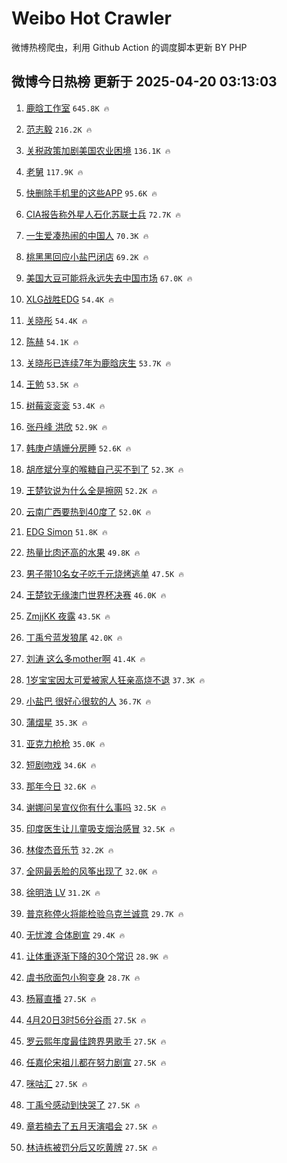 # Weibo Hot Crawler 



微博热榜爬虫，利用 Github Action 的调度脚本更新 BY PHP 


## 微博今日热榜 更新于 2025-04-20 03:13:03 
1. [鹿晗工作室](https://s.weibo.com/weibo?q=%23%E9%B9%BF%E6%99%97%E5%B7%A5%E4%BD%9C%E5%AE%A4%23&t=31&band_rank=1&Refer=top) `645.8K 🔥` 

1. [范志毅](https://s.weibo.com/weibo?q=%E8%8C%83%E5%BF%97%E6%AF%85&t=31&band_rank=2&Refer=top) `216.2K 🔥` 

1. [关税政策加剧美国农业困境](https://s.weibo.com/weibo?q=%23%E5%85%B3%E7%A8%8E%E6%94%BF%E7%AD%96%E5%8A%A0%E5%89%A7%E7%BE%8E%E5%9B%BD%E5%86%9C%E4%B8%9A%E5%9B%B0%E5%A2%83%23&t=31&band_rank=3&Refer=top) `136.1K 🔥` 

1. [老舅](https://s.weibo.com/weibo?q=%E8%80%81%E8%88%85&t=31&band_rank=4&Refer=top) `117.9K 🔥` 

1. [快删除手机里的这些APP](https://s.weibo.com/weibo?q=%23%E5%BF%AB%E5%88%A0%E9%99%A4%E6%89%8B%E6%9C%BA%E9%87%8C%E7%9A%84%E8%BF%99%E4%BA%9BAPP%23&t=31&band_rank=5&Refer=top) `95.6K 🔥` 

1. [CIA报告称外星人石化苏联士兵](https://s.weibo.com/weibo?q=%23CIA%E6%8A%A5%E5%91%8A%E7%A7%B0%E5%A4%96%E6%98%9F%E4%BA%BA%E7%9F%B3%E5%8C%96%E8%8B%8F%E8%81%94%E5%A3%AB%E5%85%B5%23&t=31&band_rank=6&Refer=top) `72.7K 🔥` 

1. [一生爱凑热闹的中国人](https://s.weibo.com/weibo?q=%E4%B8%80%E7%94%9F%E7%88%B1%E5%87%91%E7%83%AD%E9%97%B9%E7%9A%84%E4%B8%AD%E5%9B%BD%E4%BA%BA&t=31&band_rank=7&Refer=top) `70.3K 🔥` 

1. [桃黑黑回应小盐巴闭店](https://s.weibo.com/weibo?q=%E6%A1%83%E9%BB%91%E9%BB%91%E5%9B%9E%E5%BA%94%E5%B0%8F%E7%9B%90%E5%B7%B4%E9%97%AD%E5%BA%97&t=31&band_rank=8&Refer=top) `69.2K 🔥` 

1. [美国大豆可能将永远失去中国市场](https://s.weibo.com/weibo?q=%23%E7%BE%8E%E5%9B%BD%E5%A4%A7%E8%B1%86%E5%8F%AF%E8%83%BD%E5%B0%86%E6%B0%B8%E8%BF%9C%E5%A4%B1%E5%8E%BB%E4%B8%AD%E5%9B%BD%E5%B8%82%E5%9C%BA%23&t=31&band_rank=9&Refer=top) `67.0K 🔥` 

1. [XLG战胜EDG](https://s.weibo.com/weibo?q=%23XLG%E6%88%98%E8%83%9CEDG%23&t=31&band_rank=10&Refer=top) `54.4K 🔥` 

1. [关晓彤](https://s.weibo.com/weibo?q=%E5%85%B3%E6%99%93%E5%BD%A4&t=31&band_rank=11&Refer=top) `54.4K 🔥` 

1. [陈赫](https://s.weibo.com/weibo?q=%E9%99%88%E8%B5%AB&t=31&band_rank=12&Refer=top) `54.1K 🔥` 

1. [关晓彤已连续7年为鹿晗庆生](https://s.weibo.com/weibo?q=%23%E5%85%B3%E6%99%93%E5%BD%A4%E5%B7%B2%E8%BF%9E%E7%BB%AD7%E5%B9%B4%E4%B8%BA%E9%B9%BF%E6%99%97%E5%BA%86%E7%94%9F%23&t=31&band_rank=13&Refer=top) `53.7K 🔥` 

1. [王勉](https://s.weibo.com/weibo?q=%E7%8E%8B%E5%8B%89&t=31&band_rank=14&Refer=top) `53.5K 🔥` 

1. [树莓衮衮衮](https://s.weibo.com/weibo?q=%23%E6%A0%91%E8%8E%93%E8%A1%AE%E8%A1%AE%E8%A1%AE%23&t=31&band_rank=15&Refer=top) `53.4K 🔥` 

1. [张丹峰 洪欣](https://s.weibo.com/weibo?q=%E5%BC%A0%E4%B8%B9%E5%B3%B0%20%E6%B4%AA%E6%AC%A3&t=31&band_rank=16&Refer=top) `52.9K 🔥` 

1. [韩庚卢靖姗分房睡](https://s.weibo.com/weibo?q=%23%E9%9F%A9%E5%BA%9A%E5%8D%A2%E9%9D%96%E5%A7%97%E5%88%86%E6%88%BF%E7%9D%A1%23&t=31&band_rank=17&Refer=top) `52.6K 🔥` 

1. [胡彦斌分享的喉糖自己买不到了](https://s.weibo.com/weibo?q=%E8%83%A1%E5%BD%A6%E6%96%8C%E5%88%86%E4%BA%AB%E7%9A%84%E5%96%89%E7%B3%96%E8%87%AA%E5%B7%B1%E4%B9%B0%E4%B8%8D%E5%88%B0%E4%BA%86&t=31&band_rank=18&Refer=top) `52.3K 🔥` 

1. [王楚钦说为什么全是擦网](https://s.weibo.com/weibo?q=%23%E7%8E%8B%E6%A5%9A%E9%92%A6%E8%AF%B4%E4%B8%BA%E4%BB%80%E4%B9%88%E5%85%A8%E6%98%AF%E6%93%A6%E7%BD%91%23&t=31&band_rank=19&Refer=top) `52.2K 🔥` 

1. [云南广西要热到40度了](https://s.weibo.com/weibo?q=%23%E4%BA%91%E5%8D%97%E5%B9%BF%E8%A5%BF%E8%A6%81%E7%83%AD%E5%88%B040%E5%BA%A6%E4%BA%86%23&t=31&band_rank=20&Refer=top) `52.0K 🔥` 

1. [EDG Simon](https://s.weibo.com/weibo?q=EDG%20Simon&t=31&band_rank=21&Refer=top) `51.8K 🔥` 

1. [热量比肉还高的水果](https://s.weibo.com/weibo?q=%23%E7%83%AD%E9%87%8F%E6%AF%94%E8%82%89%E8%BF%98%E9%AB%98%E7%9A%84%E6%B0%B4%E6%9E%9C%23&t=31&band_rank=22&Refer=top) `49.8K 🔥` 

1. [男子带10名女子吃千元烧烤逃单](https://s.weibo.com/weibo?q=%23%E7%94%B7%E5%AD%90%E5%B8%A610%E5%90%8D%E5%A5%B3%E5%AD%90%E5%90%83%E5%8D%83%E5%85%83%E7%83%A7%E7%83%A4%E9%80%83%E5%8D%95%23&t=31&band_rank=23&Refer=top) `47.5K 🔥` 

1. [王楚钦无缘澳门世界杯决赛](https://s.weibo.com/weibo?q=%23%E7%8E%8B%E6%A5%9A%E9%92%A6%E6%97%A0%E7%BC%98%E6%BE%B3%E9%97%A8%E4%B8%96%E7%95%8C%E6%9D%AF%E5%86%B3%E8%B5%9B%23&t=31&band_rank=24&Refer=top) `46.0K 🔥` 

1. [ZmjjKK 夜露](https://s.weibo.com/weibo?q=ZmjjKK%20%E5%A4%9C%E9%9C%B2&t=31&band_rank=25&Refer=top) `43.5K 🔥` 

1. [丁禹兮蓝发狼尾](https://s.weibo.com/weibo?q=%23%E4%B8%81%E7%A6%B9%E5%85%AE%E8%93%9D%E5%8F%91%E7%8B%BC%E5%B0%BE%23&t=31&band_rank=26&Refer=top) `42.0K 🔥` 

1. [刘涛 这么多mother啊](https://s.weibo.com/weibo?q=%E5%88%98%E6%B6%9B%20%E8%BF%99%E4%B9%88%E5%A4%9Amother%E5%95%8A&t=31&band_rank=27&Refer=top) `41.4K 🔥` 

1. [1岁宝宝因太可爱被家人狂亲高烧不退](https://s.weibo.com/weibo?q=%231%E5%B2%81%E5%AE%9D%E5%AE%9D%E5%9B%A0%E5%A4%AA%E5%8F%AF%E7%88%B1%E8%A2%AB%E5%AE%B6%E4%BA%BA%E7%8B%82%E4%BA%B2%E9%AB%98%E7%83%A7%E4%B8%8D%E9%80%80%23&t=31&band_rank=28&Refer=top) `37.3K 🔥` 

1. [小盐巴 很好心很软的人](https://s.weibo.com/weibo?q=%E5%B0%8F%E7%9B%90%E5%B7%B4%20%E5%BE%88%E5%A5%BD%E5%BF%83%E5%BE%88%E8%BD%AF%E7%9A%84%E4%BA%BA&t=31&band_rank=29&Refer=top) `36.7K 🔥` 

1. [蒲熠星](https://s.weibo.com/weibo?q=%E8%92%B2%E7%86%A0%E6%98%9F&t=31&band_rank=30&Refer=top) `35.3K 🔥` 

1. [亚克力枪枪](https://s.weibo.com/weibo?q=%E4%BA%9A%E5%85%8B%E5%8A%9B%E6%9E%AA%E6%9E%AA&t=31&band_rank=31&Refer=top) `35.0K 🔥` 

1. [短剧吻戏](https://s.weibo.com/weibo?q=%E7%9F%AD%E5%89%A7%E5%90%BB%E6%88%8F&t=31&band_rank=32&Refer=top) `34.6K 🔥` 

1. [那年今日](https://s.weibo.com/weibo?q=%E9%82%A3%E5%B9%B4%E4%BB%8A%E6%97%A5&t=31&band_rank=33&Refer=top) `32.6K 🔥` 

1. [谢娜问吴宣仪你有什么事吗](https://s.weibo.com/weibo?q=%23%E8%B0%A2%E5%A8%9C%E9%97%AE%E5%90%B4%E5%AE%A3%E4%BB%AA%E4%BD%A0%E6%9C%89%E4%BB%80%E4%B9%88%E4%BA%8B%E5%90%97%23&t=31&band_rank=34&Refer=top) `32.5K 🔥` 

1. [印度医生让儿童吸支烟治感冒](https://s.weibo.com/weibo?q=%23%E5%8D%B0%E5%BA%A6%E5%8C%BB%E7%94%9F%E8%AE%A9%E5%84%BF%E7%AB%A5%E5%90%B8%E6%94%AF%E7%83%9F%E6%B2%BB%E6%84%9F%E5%86%92%23&t=31&band_rank=35&Refer=top) `32.5K 🔥` 

1. [林俊杰音乐节](https://s.weibo.com/weibo?q=%E6%9E%97%E4%BF%8A%E6%9D%B0%E9%9F%B3%E4%B9%90%E8%8A%82&t=31&band_rank=36&Refer=top) `32.2K 🔥` 

1. [全网最丢脸的风筝出现了](https://s.weibo.com/weibo?q=%23%E5%85%A8%E7%BD%91%E6%9C%80%E4%B8%A2%E8%84%B8%E7%9A%84%E9%A3%8E%E7%AD%9D%E5%87%BA%E7%8E%B0%E4%BA%86%23&t=31&band_rank=37&Refer=top) `32.0K 🔥` 

1. [徐明浩 LV](https://s.weibo.com/weibo?q=%E5%BE%90%E6%98%8E%E6%B5%A9%20LV&t=31&band_rank=38&Refer=top) `31.2K 🔥` 

1. [普京称停火将能检验乌克兰诚意](https://s.weibo.com/weibo?q=%23%E6%99%AE%E4%BA%AC%E7%A7%B0%E5%81%9C%E7%81%AB%E5%B0%86%E8%83%BD%E6%A3%80%E9%AA%8C%E4%B9%8C%E5%85%8B%E5%85%B0%E8%AF%9A%E6%84%8F%23&t=31&band_rank=39&Refer=top) `29.7K 🔥` 

1. [无忧渡 合体剧宣](https://s.weibo.com/weibo?q=%E6%97%A0%E5%BF%A7%E6%B8%A1%20%E5%90%88%E4%BD%93%E5%89%A7%E5%AE%A3&t=31&band_rank=40&Refer=top) `29.4K 🔥` 

1. [让体重逐渐下降的30个常识](https://s.weibo.com/weibo?q=%E8%AE%A9%E4%BD%93%E9%87%8D%E9%80%90%E6%B8%90%E4%B8%8B%E9%99%8D%E7%9A%8430%E4%B8%AA%E5%B8%B8%E8%AF%86&t=31&band_rank=41&Refer=top) `28.9K 🔥` 

1. [虞书欣面包小狗变身](https://s.weibo.com/weibo?q=%23%E8%99%9E%E4%B9%A6%E6%AC%A3%E9%9D%A2%E5%8C%85%E5%B0%8F%E7%8B%97%E5%8F%98%E8%BA%AB%23&t=31&band_rank=42&Refer=top) `28.7K 🔥` 

1. [杨幂直播](https://s.weibo.com/weibo?q=%E6%9D%A8%E5%B9%82%E7%9B%B4%E6%92%AD&t=31&band_rank=43&Refer=top) `27.5K 🔥` 

1. [4月20日3时56分谷雨](https://s.weibo.com/weibo?q=%234%E6%9C%8820%E6%97%A53%E6%97%B656%E5%88%86%E8%B0%B7%E9%9B%A8%23&t=31&band_rank=44&Refer=top) `27.5K 🔥` 

1. [罗云熙年度最佳跨界男歌手](https://s.weibo.com/weibo?q=%23%E7%BD%97%E4%BA%91%E7%86%99%E5%B9%B4%E5%BA%A6%E6%9C%80%E4%BD%B3%E8%B7%A8%E7%95%8C%E7%94%B7%E6%AD%8C%E6%89%8B%23&t=31&band_rank=45&Refer=top) `27.5K 🔥` 

1. [任嘉伦宋祖儿都在努力剧宣](https://s.weibo.com/weibo?q=%23%E4%BB%BB%E5%98%89%E4%BC%A6%E5%AE%8B%E7%A5%96%E5%84%BF%E9%83%BD%E5%9C%A8%E5%8A%AA%E5%8A%9B%E5%89%A7%E5%AE%A3%23&t=31&band_rank=46&Refer=top) `27.5K 🔥` 

1. [咪咕汇](https://s.weibo.com/weibo?q=%E5%92%AA%E5%92%95%E6%B1%87&t=31&band_rank=47&Refer=top) `27.5K 🔥` 

1. [丁禹兮感动到快哭了](https://s.weibo.com/weibo?q=%23%E4%B8%81%E7%A6%B9%E5%85%AE%E6%84%9F%E5%8A%A8%E5%88%B0%E5%BF%AB%E5%93%AD%E4%BA%86%23&t=31&band_rank=48&Refer=top) `27.5K 🔥` 

1. [章若楠去了五月天演唱会](https://s.weibo.com/weibo?q=%23%E7%AB%A0%E8%8B%A5%E6%A5%A0%E5%8E%BB%E4%BA%86%E4%BA%94%E6%9C%88%E5%A4%A9%E6%BC%94%E5%94%B1%E4%BC%9A%23&t=31&band_rank=49&Refer=top) `27.5K 🔥` 

1. [林诗栋被罚分后又吃黄牌](https://s.weibo.com/weibo?q=%23%E6%9E%97%E8%AF%97%E6%A0%8B%E8%A2%AB%E7%BD%9A%E5%88%86%E5%90%8E%E5%8F%88%E5%90%83%E9%BB%84%E7%89%8C%23&t=31&band_rank=50&Refer=top) `27.5K 🔥` 


